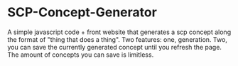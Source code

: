 # SCP-Concept-Generator
A simple javascript code + front website that generates a scp concept along the format of "thing that does a thing". Two features: one, generation. Two, you can save the currently generated concept until you refresh the page. The amount of concepts you can save is limitless.
